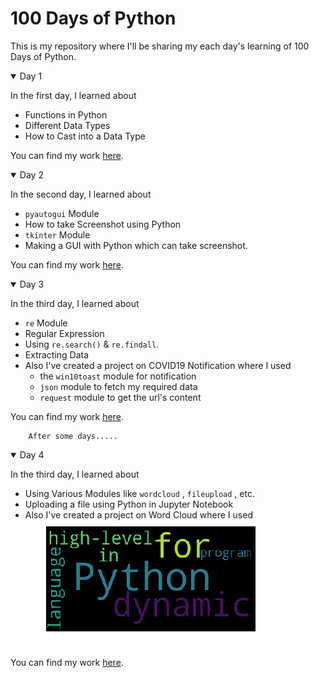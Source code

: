 # 100 Days of Python

This is my repository where I'll be sharing my each day's learning of 100 Days of Python.

<details open>
<summary>Day 1</summary>
  
In the first day, I learned about
 - Functions in Python
 - Different Data Types
 - How to Cast into a Data Type

You can find my work [here](https://github.com/saswatsamal/100DaysofPython/tree/master/Day%201).
</details>

<details open>
<summary>Day 2</summary>
  
In the second day, I learned about
 - `pyautogui` Module
 - How to take Screenshot using Python
 - `tkinter` Module
 - Making a GUI with Python which can take screenshot.

You can find my work [here](https://github.com/saswatsamal/100DaysofPython/tree/master/Day%202).
</details>

<details open>
<summary>Day 3</summary>
  
In the third day, I learned about
 - `re` Module
 - Regular Expression
 - Using `re.search()` & `re.findall`.
 - Extracting Data
 - Also I've created a project on COVID19 Notification where I used 
    - the `win10toast` module for notification
    - `json` module to fetch my required data
    - `request` module to get the url's content

You can find my work [here](https://github.com/saswatsamal/100DaysofPython/tree/master/Day%203).
</details>

        After some days.....

<details open>
<summary>Day 4</summary>
 
In the third day, I learned about
 - Using Various Modules like `wordcloud` , `fileupload` , etc.
 - Uploading a file using Python in Jupyter Notebook
 - Also I've created a project on Word Cloud where I used 
![image](https://github.com/saswatsamal/100DaysofPython/blob/master/Day%204/image.png)

You can find my work [here](https://github.com/saswatsamal/100DaysofPython/tree/master/Day%204).
</details>
